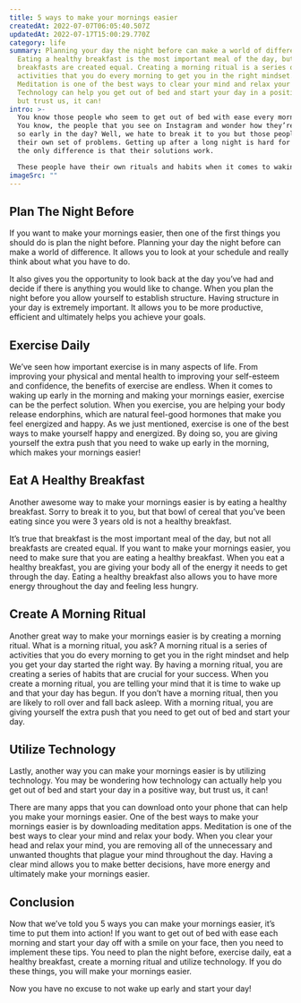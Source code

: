 ```yaml
---
title: 5 ways to make your mornings easier
createdAt: 2022-07-07T06:05:40.507Z
updatedAt: 2022-07-17T15:00:29.770Z
category: life
summary: Planning your day the night before can make a world of difference.
  Eating a healthy breakfast is the most important meal of the day, but not all
  breakfasts are created equal. Creating a morning ritual is a series of
  activities that you do every morning to get you in the right mindset.
  Meditation is one of the best ways to clear your mind and relax your body.
  Technology can help you get out of bed and start your day in a positive way,
  but trust us, it can!
intro: >-
  You know those people who seem to get out of bed with ease every morning?
  You know, the people that you see on Instagram and wonder how they’re so happy
  so early in the day? Well, we hate to break it to you but those people have
  their own set of problems. Getting up after a long night is hard for them too;
  the only difference is that their solutions work. 

  These people have their own rituals and habits when it comes to waking up in the morning. If these folks can do it then why can’t we? It’s because some of us are too comfortable, which means we need to shake things up! Do you want to be one of those people who gets out of bed with ease and has a productive day ahead of them? In this blog post, we’ll tell you 5 ways you can make your mornings easier.
imageSrc: ""
---
```


## Plan The Night Before

If you want to make your mornings easier, then one of the first things you should do is plan the night before. Planning your day the night before can make a world of difference. It allows you to look at your schedule and really think about what you have to do.

It also gives you the opportunity to look back at the day you’ve had and decide if there is anything you would like to change.
When you plan the night before you allow yourself to establish structure. Having structure in your day is extremely important. It allows you to be more productive, efficient and ultimately helps you achieve your goals.

## Exercise Daily

We’ve seen how important exercise is in many aspects of life. From improving your physical and mental health to improving your self-esteem and confidence, the benefits of exercise are endless.
When it comes to waking up early in the morning and making your mornings easier, exercise can be the perfect solution. When you exercise, you are helping your body release endorphins, which are natural feel-good hormones that make you feel energized and happy.
As we just mentioned, exercise is one of the best ways to make yourself happy and energized. By doing so, you are giving yourself the extra push that you need to wake up early in the morning, which makes your mornings easier!

## Eat A Healthy Breakfast

Another awesome way to make your mornings easier is by eating a healthy breakfast. Sorry to break it to you, but that bowl of cereal that you’ve been eating since you were 3 years old is not a healthy breakfast.

It’s true that breakfast is the most important meal of the day, but not all breakfasts are created equal. If you want to make your mornings easier, you need to make sure that you are eating a healthy breakfast.
When you eat a healthy breakfast, you are giving your body all of the energy it needs to get through the day. Eating a healthy breakfast also allows you to have more energy throughout the day and feeling less hungry.

## Create A Morning Ritual

Another great way to make your mornings easier is by creating a morning ritual. What is a morning ritual, you ask? A morning ritual is a series of activities that you do every morning to get you in the right mindset and help you get your day started the right way.
By having a morning ritual, you are creating a series of habits that are crucial for your success. When you create a morning ritual, you are telling your mind that it is time to wake up and that your day has begun.
If you don’t have a morning ritual, then you are likely to roll over and fall back asleep. With a morning ritual, you are giving yourself the extra push that you need to get out of bed and start your day.

## Utilize Technology

Lastly, another way you can make your mornings easier is by utilizing technology. You may be wondering how technology can actually help you get out of bed and start your day in a positive way, but trust us, it can!

There are many apps that you can download onto your phone that can help you make your mornings easier. One of the best ways to make your mornings easier is by downloading meditation apps. Meditation is one of the best ways to clear your mind and relax your body.
When you clear your head and relax your mind, you are removing all of the unnecessary and unwanted thoughts that plague your mind throughout the day.
Having a clear mind allows you to make better decisions, have more energy and ultimately make your mornings easier.

## Conclusion

Now that we’ve told you 5 ways you can make your mornings easier, it’s time to put them into action! If you want to get out of bed with ease each morning and start your day off with a smile on your face, then you need to implement these tips.
You need to plan the night before, exercise daily, eat a healthy breakfast, create a morning ritual and utilize technology. If you do these things, you will make your mornings easier.

Now you have no excuse to not wake up early and start your day!
